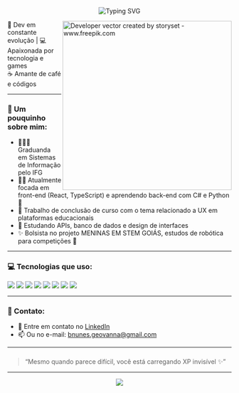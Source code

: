 <p align="center">
  <img src="https://readme-typing-svg.herokuapp.com?font=Fira+Code&size=22&duration=3000&pause=1000&color=FF69B4&center=true&vCenter=true&width=1000&lines=Hello+World!;Olá%2C+meu+nome+é+Geovanna!;Dev+apaixonada+por+tecnologia+💻;React,+TypeScript+e+um+café+do+lado+☕️" alt="Typing SVG" />
</p>


<img align="right" alt="Developer vector created by storyset - www.freepik.com" height="380" src="https://user-images.githubusercontent.com/97471199/230774187-e482399b-492c-4c17-a831-0314bf90526e.png">

<p align="left">
  🌸 Dev em constante evolução | 💻 Apaixonada por tecnologia e games <br>
   ☕ Amante de café e códigos
</p>

---

### 💖 Um pouquinho sobre mim:

- 👩🏻‍🎓 Graduanda em Sistemas de Informação pelo IFG
- 👩‍💻 Atualmente focada em front-end (React, TypeScript) e aprendendo back-end com C# e Python 🐍
- 📃 Trabalho de conclusão de curso com o tema relacionado a UX em plataformas educacionais 
- 🌱 Estudando APIs, banco de dados e design de interfaces    
- ✨ Bolsista no projeto MENINAS EM STEM GOIÁS, estudos de robótica para competições 🤖

---

### 💻 Tecnologias que uso:

<div align="left">
  <img src="https://img.shields.io/badge/HTML5-F28DB2?style=for-the-badge&logo=html5&logoColor=white" />
  <img src="https://img.shields.io/badge/CSS3-FFC0CB?style=for-the-badge&logo=css3&logoColor=white" />
  <img src="https://img.shields.io/badge/JavaScript-FFD700?style=for-the-badge&logo=javascript&logoColor=white" />
  <img src="https://img.shields.io/badge/TypeScript-87CEEB?style=for-the-badge&logo=typescript&logoColor=white" />
  <img src="https://img.shields.io/badge/React-FFB6C1?style=for-the-badge&logo=react&logoColor=white" />
  <img src="https://img.shields.io/badge/Python-BA55D3?style=for-the-badge&logo=python&logoColor=white" />
  <img src="https://img.shields.io/badge/C%23-9370DB?style=for-the-badge&logo=c-sharp&logoColor=white" />
  <img src="https://img.shields.io/badge/Java-F08080?style=for-the-badge&logo=java&logoColor=white" />
</div>

---

### 🌸 Contato:

- 💌 Entre em contato no [LinkedIn](https://www.linkedin.com/in/geovanna-nunzes/)
- 📫 Ou no e-mail: bnunes.geovanna@gmail.com

---

###

> “Mesmo quando parece difícil, você está carregando XP invisível ✨”

---

<p align="center">
  <img src="https://capsule-render.vercel.app/api?type=waving&color=FFB6C1&height=100&section=footer"/>
</p>
